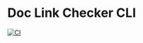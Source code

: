 # Doc Link Checker CLI

[![CI](https://github.com/djmattyg007/doc-link-checker-cli/actions/workflows/ci.yml/badge.svg?branch=main)](https://github.com/djmattyg007/doc-link-checker-cli/actions/workflows/ci.yml)
